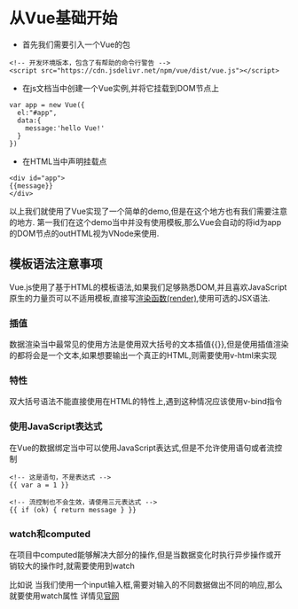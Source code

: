 # 从Vue基础开始

- 首先我们需要引入一个Vue的包

```
<!-- 开发环境版本，包含了有帮助的命令行警告 -->
<script src="https://cdn.jsdelivr.net/npm/vue/dist/vue.js"></script>
```

- 在js文档当中创建一个Vue实例,并将它挂载到DOM节点上

```
var app = new Vue({
  el:"#app",
  data:{
    message:'hello Vue!'
  }
})
```

- 在HTML当中声明挂载点

```
<div id="app">
{{message}}
</div>
```

以上我们就使用了Vue实现了一个简单的demo,但是在这个地方也有我们需要注意的地方. 第一我们在这个demo当中并没有使用模板,那么Vue会自动的将id为app的DOM节点的outHTML视为VNode来使用.

## 模板语法注意事项

Vue.js使用了基于HTML的模板语法,如果我们足够熟悉DOM,并且喜欢JavaScript原生的力量页可以不适用模板,直接写[渲染函数(render)](https://cn.vuejs.org/v2/guide/render-function.html),使用可选的JSX语法.

### 插值

数据渲染当中最常见的使用方法是使用双大括号的文本插值{{}},但是使用插值渲染的都将会是一个文本,如果想要输出一个真正的HTML,则需要使用v-html来实现

### 特性

双大括号语法不能直接使用在HTML的特性上,遇到这种情况应该使用v-bind指令

### 使用JavaScript表达式

在Vue的数据绑定当中可以使用JavaScript表达式,但是不允许使用语句或者流控制

```
<!-- 这是语句，不是表达式 -->
{{ var a = 1 }}

<!-- 流控制也不会生效，请使用三元表达式 -->
{{ if (ok) { return message } }}
```

### watch和computed

在项目中computed能够解决大部分的操作,但是当数据变化时执行异步操作或开销较大的操作时,就需要使用到watch

比如说 当我们使用一个input输入框,需要对输入的不同数据做出不同的响应,那么就要使用watch属性 详情见[官网](https://cn.vuejs.org/v2/guide/class-and-style.html)

